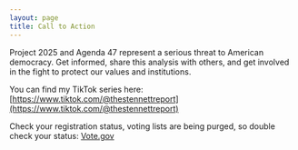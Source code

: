 ```yaml
---
layout: page
title: Call to Action
---
```


Project 2025 and Agenda 47 represent a serious threat to American democracy. Get informed, share this analysis with others, and get involved in the fight to protect our values and institutions.

You can find my TikTok series here: [https://www.tiktok.com/@thestennettreport](https://www.tiktok.com/@thestennettreport)

Check your registration status, voting lists are being purged, so double check your status: [Vote.gov](https://vote.gov)
